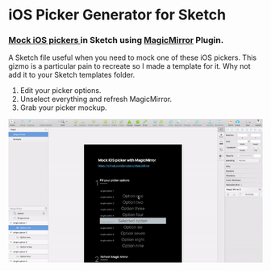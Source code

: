 # iOS Picker Generator for Sketch
### [Mock iOS pickers ](https://botmad.github.io/Template.Sketch.ios-picker-generator/) in Sketch using [MagicMirror](http://magicsketch.io/mirror/) Plugin.

A Sketch file useful when you need to mock one of these iOS pickers. This gizmo is a particular pain to recreate so I made a template for it. Why not add it to your Sketch templates folder.

1. Edit your picker options.
2. Unselect everything and refresh MagicMirror.
3. Grab your picker mockup.

![](https://github.com/botmad/iOS-picker-generator--Sketch-template/raw/master/guide/Sketch%20iOS%20Picker%20preview.gif)
